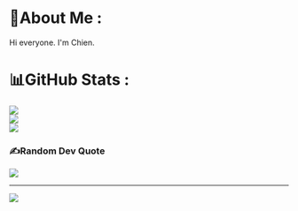 
# 💫About Me :
Hi everyone. I'm Chien. 
# 📊GitHub Stats :
![](https://github-readme-stats.vercel.app/api?username=nguyenminhchienit&theme=radical&hide_border=false&include_all_commits=false&count_private=true)<br/>
![](https://github-readme-streak-stats.herokuapp.com/?user=nguyenminhchienit&theme=radical&hide_border=false)<br/>
![](https://github-readme-stats.vercel.app/api/top-langs/?username=nguyenminhchienit&theme=radical&hide_border=false&include_all_commits=false&count_private=true&layout=compact)

### ✍️Random Dev Quote
![](https://quotes-github-readme.vercel.app/api?type=horizontal&theme=radical)

---
[![](https://visitcount.itsvg.in/api?id=nguyenminhchienit&icon=2&color=1)](https://visitcount.itsvg.in)
